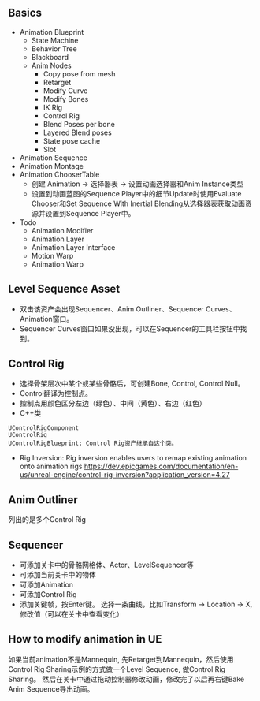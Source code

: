 ## Basics 
- Animation Blueprint
  - State Machine
  - Behavior Tree
  - Blackboard
  - Anim Nodes
    - Copy pose from mesh
    - Retarget
    - Modify Curve
    - Modify Bones
    - IK Rig
    - Control Rig
    - Blend Poses per bone
    - Layered Blend poses
    - State pose cache
    - Slot
- Animation Sequence
- Animation Montage
- Animation ChooserTable
  - 创建 Animation -> 选择器表 -> 设置动画选择器和Anim Instance类型 
  - 设置到动画蓝图的Sequence Player中的细节Update时使用Evaluate Chooser和Set Sequence With Inertial Blending从选择器表获取动画资源并设置到Sequence Player中。
- Todo
  - Animation Modifier
  - Animation Layer
  - Animation Layer Interface
  - Motion Warp
  - Animation Warp

## Level Sequence Asset
- 双击该资产会出现Sequencer、Anim Outliner、Sequencer Curves、Animation窗口。
- Sequencer Curves窗口如果没出现，可以在Sequencer的工具栏按钮中找到。


## Control Rig
- 选择骨架层次中某个或某些骨骼后，可创建Bone, Control, Control Null。
- Control翻译为控制点。
- 控制点用颜色区分左边（绿色）、中间（黄色）、右边（红色）
- C++类
```
UControlRigComponent
UControlRig
UControlRigBlueprint: Control Rig资产继承自这个类。
```
- Rig Inversion: Rig inversion enables users to remap existing animation onto animation rigs
https://dev.epicgames.com/documentation/en-us/unreal-engine/control-rig-inversion?application_version=4.27


## Anim Outliner
列出的是多个Control Rig




## Sequencer
- 可添加关卡中的骨骼网格体、Actor、LevelSequencer等
- 可添加当前关卡中的物体
- 可添加Animation
- 可添加Control Rig
- 添加关键帧，按Enter键。  选择一条曲线，比如Transform -> Location -> X, 修改值（可以在关卡中查看变化）


## How to modify animation in UE
如果当前animation不是Mannequin, 先Retarget到Mannequin，然后使用Control Rig Sharing示例的方式做一个Level Sequence, 做Control Rig Sharing。 然后在关卡中通过拖动控制器修改动画，修改完了以后再右键Bake Anim Sequence导出动画。



